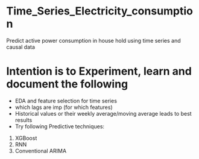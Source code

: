 # Time_Series_Electricity_consumption
Predict active power consumption in house hold using time series and causal data 

# Intention is to Experiment, learn and document the following
- EDA and feature selection for time series 
- which lags are imp (for which features)
- Historical values or their weekly average/moving average leads to best results
- Try following Predictive techniques:
1. XGBoost 
2. RNN
3. Conventional ARIMA
